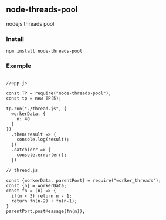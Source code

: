 ## node-threads-pool
nodejs threads pool

### Install
```
npm install node-threads-pool
```

### Example
```

//app.js

const TP = require("node-threads-pool");
const tp = new TP(5);

tp.run("./thread.js", {
  workerData: {
    n: 40
  }
})
  .then(result => {
    console.log(result);
  })
  .catch(err => {
    console.error(err);
  })
```

```
// thread.js

const {workerData, parentPort} = require("worker_threads");
const {n} = workerData;
const fn = (n) => {
  if(n < 3) return n - 1;
  return fn(n-2) + fn(n-1);
}
parentPort.postMessage(fn(n));

```